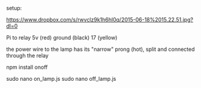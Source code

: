 setup:

https://www.dropbox.com/s/rwvclz9k1h6hl0q/2015-06-18%2015.22.51.jpg?dl=0

Pi to relay
5v (red)
ground (black)
17 (yellow)

the power wire to the lamp has its "narrow" prong (hot), split and connected through the relay

npm install onoff

sudo nano on_lamp.js
sudo nano off_lamp.js


